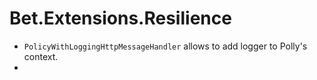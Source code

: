 # Bet.Extensions.Resilience

- `PolicyWithLoggingHttpMessageHandler` allows to add logger to Polly's context.
- 
